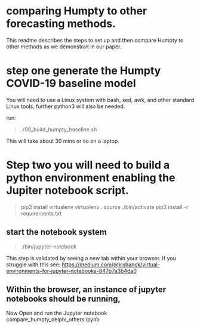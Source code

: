 # comparing Humpty to other forecasting methods.

This readme describes the steps to set up and then compare Humpty to other methods as we demonstrait in our paper.

# step one generate the Humpty COVID-19 baseline model

You will need to use a Linux system with bash, sed, awk, and other standard Linux tools, further python3 will also be needed.

run:

> ./00_build_humpty_baseline.sh 

This will take about 30 mins or so on a laptop.


# Step two you will need to build a python environment enabling the Jupiter notebook script.

> pip3 install virtualenv 
> virtualenv . 
> source ./bin/activate 
> pip3 install -r requirements.txt

## start the notebook system

> ./bin/jupyter-notebook

This step is validated by seeing a new tab within your browser. 
If you struggle with this see:
https://medium.com/@kishanck/virtual-environments-for-jupyter-notebooks-847b7a3b4da0


## Within the browser, an instance of jupyter notebooks should be running,
Now Open and run the Jupyter notebook 
compare_humpty_delphi_others.ipynb

